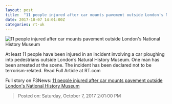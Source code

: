 ```yaml
---
layout: post
title:  "11 people injured after car mounts pavement outside London's National History Museum"
date: 2017-10-07 14:01:00Z
categories: rt-uk
---
```


![11 people injured after car mounts pavement outside London's National History Museum](https://cdni.rt.com/files/2017.10/article/59d8e72afc7e93ba3e8b4567.JPG)

At least 11 people have been injured in an incident involving a car ploughing into pedestrians outside London’s Natural History Museum. One man has been arrested at the scene. The incident has been declared not to be terrorism-related. Read Full Article at RT.com


Full story on F3News: [11 people injured after car mounts pavement outside London's National History Museum](http://www.f3nws.com/n/nm3WT)

> Posted on: Saturday, October 7, 2017 2:01:00 PM
